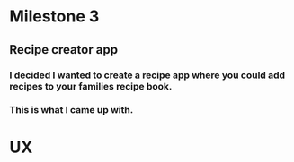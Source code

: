 # Milestone 3
## Recipe creator app

### I decided I wanted to create a recipe app where you could add recipes to your families recipe book.
### This is what I came up with.

# UX
### 
